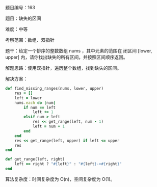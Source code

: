 题目编号：163

题目：缺失的区间

难度：中等

考察范围：数组、双指针

题干：给定一个排序的整数数组 nums ，其中元素的范围在 闭区间 [lower, upper] 内，请你找出缺失的所有区间，并按照区间顺序返回。

解题思路：使用双指针，遍历整个数组，找到缺失的区间。

解决方案：

```ruby
def find_missing_ranges(nums, lower, upper)
    res = []
    left = lower
    nums.each do |num|
        if num == left
            left += 1
        elsif num > left
            res << get_range(left, num - 1)
            left = num + 1
        end
    end
    res << get_range(left, upper) if left <= upper
    res
end

def get_range(left, right)
    left == right ? "#{left}" : "#{left}->#{right}"
end
```

算法复杂度：时间复杂度为 O(n)，空间复杂度为 O(1)。